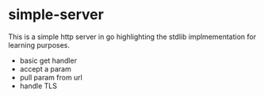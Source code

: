 # simple-server

This is a simple http server in go highlighting the stdlib implmementation for
learning purposes.

- basic get handler
- accept a param
- pull param from url
- handle TLS
